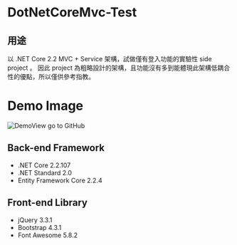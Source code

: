 DotNetCoreMvc-Test
=================

## 用途

以 .NET Core 2.2 MVC + Service 架構，試做僅有登入功能的實驗性 side project 。
因此 project 為粗略設計的架構，且功能沒有多到能體現此架構低耦合性的優點，所以僅供參考指教。

# Demo Image
![DemoView go to GitHub](https://raw.githubusercontent.com/corey924/DotNetCoreMvc-Test/master/DotNetCoreMvc-Test/img/DemoView.jpg)

## Back-end Framework
* .NET Core 2.2.107
* .NET Standard 2.0
* Entity Framework Core 2.2.4

## Front-end Library

* jQuery 3.3.1
* Bootstrap 4.3.1
* Font Awesome 5.8.2
